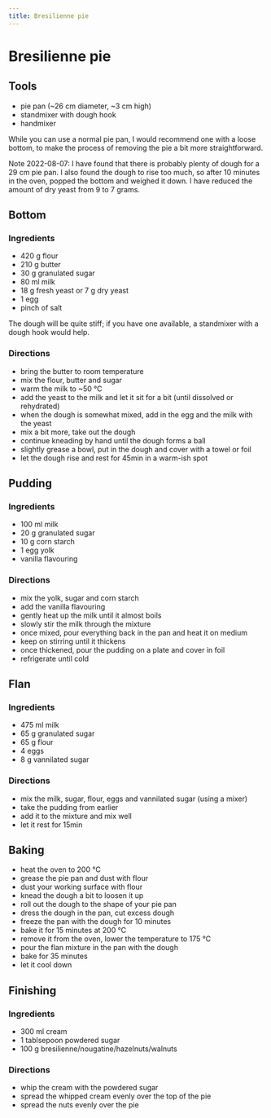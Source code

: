 ```yaml
---
title: Bresilienne pie
---
```


# Bresilienne pie

## Tools

- pie pan (~26 cm diameter, ~3 cm high)
- standmixer with dough hook
- handmixer

While you can use a normal pie pan, I would recommend one with a loose bottom,
to make the process of removing the pie a bit more straightforward.

Note 2022-08-07: I have found that there is probably plenty of dough for a 29
cm pie pan. I also found the dough to rise too much, so after 10 minutes in the
oven, popped the bottom and weighed it down. I have reduced the amount of dry
yeast from 9 to 7 grams.

## Bottom

### Ingredients

- 420 g flour
- 210 g butter
- 30 g granulated sugar
- 80 ml milk
- 18 g fresh yeast or 7 g dry yeast
- 1 egg
- pinch of salt

The dough will be quite stiff; if you have one available, a standmixer with a
dough hook would help.

### Directions

- bring the butter to room temperature
- mix the flour, butter and sugar
- warm the milk to ~50 °C
- add the yeast to the milk and let it sit for a bit (until dissolved or rehydrated)
- when the dough is somewhat mixed, add in the egg and the milk with the yeast
- mix a bit more, take out the dough
- continue kneading by hand until the dough forms a ball
- slightly grease a bowl, put in the dough and cover with a towel or foil
- let the dough rise and rest for 45min in a warm-ish spot

## Pudding

### Ingredients

- 100 ml milk
- 20 g granulated sugar
- 10 g corn starch
- 1 egg yolk
- vanilla flavouring

### Directions

- mix the yolk, sugar and corn starch
- add the vanilla flavouring
- gently heat up the milk until it almost boils
- slowly stir the milk through the mixture
- once mixed, pour everything back in the pan and heat it on medium
- keep on stirring until it thickens
- once thickened, pour the pudding on a plate and cover in foil
- refrigerate until cold

## Flan

### Ingredients

- 475 ml milk
- 65 g granulated sugar
- 65 g flour
- 4 eggs
- 8 g vannilated sugar

### Directions

- mix the milk, sugar, flour, eggs and vannilated sugar (using a mixer)
- take the pudding from earlier
- add it to the mixture and mix well
- let it rest for 15min


## Baking

- heat the oven to 200 °C
- grease the pie pan and dust with flour
- dust your working surface with flour
- knead the dough a bit to loosen it up
- roll out the dough to the shape of your pie pan
- dress the dough in the pan, cut excess dough
- freeze the pan with the dough for 10 minutes
- bake it for 15 minutes at 200 °C
- remove it from the oven, lower the temperature to 175 °C
- pour the flan mixture in the pan with the dough
- bake for 35 minutes
- let it cool down

## Finishing

### Ingredients

- 300 ml cream
- 1 tablsepoon powdered sugar
- 100 g bresilienne/nougatine/hazelnuts/walnuts

### Directions

- whip the cream with the powdered sugar
- spread the whipped cream evenly over the top of the pie
- spread the nuts evenly over the pie
